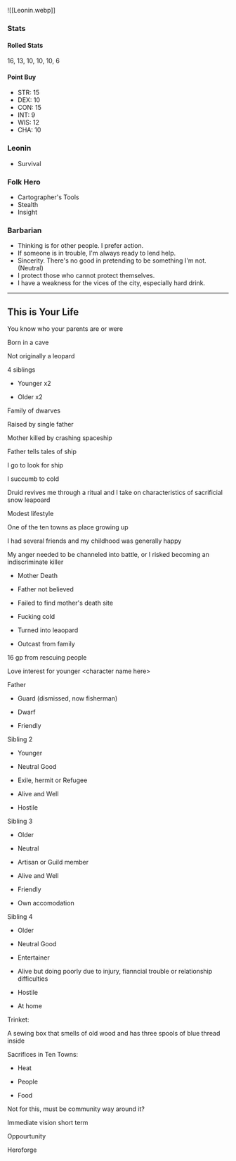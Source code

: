 
![[Leonin.webp]]

### Stats

#### Rolled Stats

16, 13, 10, 10, 10, 6

#### Point Buy

- STR: 15
- DEX: 10
- CON: 15
- INT: 9
- WIS: 12
- CHA: 10

### Leonin

- Survival

### Folk Hero

- Cartographer's Tools
- Stealth
- Insight

### Barbarian

- Thinking is for other people. I prefer action.
- If someone is in trouble, I'm always ready to lend help.
- Sincerity. There's no good in pretending to be something I'm not. (Neutral)
- I protect those who cannot protect themselves.
- I have a weakness for the vices of the city, especially hard drink.

<hr>

## This is Your Life  

You know who your parents are or were

Born in a cave

Not originally a leopard

4 siblings

- Younger x2

- Older x2

Family of dwarves

Raised by single father

Mother killed by crashing spaceship

Father tells tales of ship

I go to look for ship

I succumb to cold

Druid revives me through a ritual and I take on characteristics of sacrificial snow leapoard

Modest lifestyle

One of the ten towns as place growing up

I had several friends and my childhood was generally happy

My anger needed to be channeled into battle, or I risked becoming an indiscriminate killer

- Mother Death

- Father not believed

- Failed to find mother's death site

- Fucking cold

- Turned into leaopard

- Outcast from family

16 gp from rescuing people

Love interest for younger \<character name here\>

Father

- Guard (dismissed, now fisherman)

- Dwarf

- Friendly

Sibling 2

- Younger

- Neutral Good

- Exile, hermit or Refugee

- Alive and Well

- Hostile

Sibling 3

- Older

- Neutral

- Artisan or Guild member

- Alive and Well

- Friendly

- Own accomodation

Sibling 4

- Older

- Neutral Good

- Entertainer

- Alive but doing poorly due to injury, fianncial trouble or relationship difficulties

- Hostile

- At home

Trinket:

A sewing box that smells of old wood and has three spools of blue thread inside

Sacrifices in Ten Towns:

- Heat

- People

- Food

Not for this, must be community way around it?

Immediate vision short term

Oppourtunity

Heroforge
